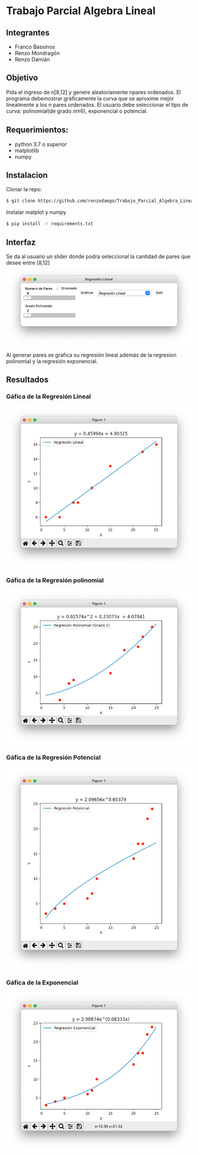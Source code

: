 # Trabajo Parcial Algebra Lineal
## Integrantes
- Franco Bassinos
- Renzo Mondragón
- Renzo Damián
## Objetivo
Pida el ingreso de n[8,12] y genere aleatoriamente npares ordenados. 
El programa debemostrar gráficamente la curva que se aproxime mejor linealmente a los n pares ordenados. 
El usuario debe seleccionar el tipo de curva: polinomial(de grado 𝑚≤6), exponencial o potencial.
## Requerimientos:
- python 3.7 o superior
- matplotlib
- numpy
## Instalacion 
Clonar la repo:

```bash
$ git clone https://github.com/renzodamgo/Trabajo_Parcial_Algebra_Lineal.git
```
Instalar matplot y numpy
```bash
$ pip install -r requirements.txt
```
## Interfaz
Se da al usuario un slider donde podra seleccional la cantidad de pares que desee entre [8,12]
![interfaz](img/interfaz.png)

Al generar pares se grafica su regresión lineal además de la regresion polinomial y la regresión exponencial.
## Resultados
### Gáfica de la Regresión Lineal
![interfaz](img/lineal.png)
### Gáfica de la Regresión polinomial
![interfaz](img/polinomial.png)
### Gáfica de la Regresión Potencial
![interfaz](img/potencial.png)
### Gáfica de la Exponencial
![interfaz](img/exponencial.png)